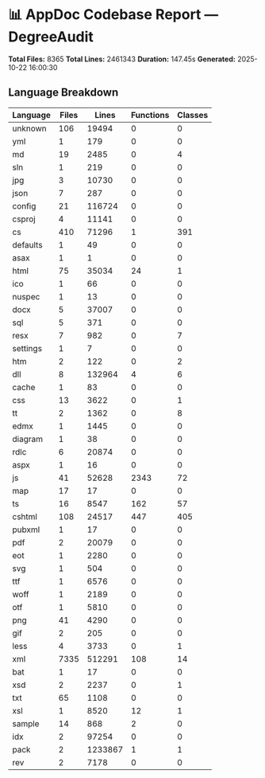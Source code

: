 # 📊 AppDoc Codebase Report — DegreeAudit

**Total Files:** 8365
**Total Lines:** 2461343
**Duration:** 147.45s
**Generated:** 2025-10-22 16:00:30

## Language Breakdown
| Language | Files | Lines | Functions | Classes |
|-----------|-------|-------|------------|----------|
| unknown | 106 | 19494 | 0 | 0 |
| yml | 1 | 179 | 0 | 0 |
| md | 19 | 2485 | 0 | 4 |
| sln | 1 | 219 | 0 | 0 |
| jpg | 3 | 10730 | 0 | 0 |
| json | 7 | 287 | 0 | 0 |
| config | 21 | 116724 | 0 | 0 |
| csproj | 4 | 11141 | 0 | 0 |
| cs | 410 | 71296 | 1 | 391 |
| defaults | 1 | 49 | 0 | 0 |
| asax | 1 | 1 | 0 | 0 |
| html | 75 | 35034 | 24 | 1 |
| ico | 1 | 66 | 0 | 0 |
| nuspec | 1 | 13 | 0 | 0 |
| docx | 5 | 37007 | 0 | 0 |
| sql | 5 | 371 | 0 | 0 |
| resx | 7 | 982 | 0 | 7 |
| settings | 1 | 7 | 0 | 0 |
| htm | 2 | 122 | 0 | 2 |
| dll | 8 | 132964 | 4 | 6 |
| cache | 1 | 83 | 0 | 0 |
| css | 13 | 3622 | 0 | 1 |
| tt | 2 | 1362 | 0 | 8 |
| edmx | 1 | 1445 | 0 | 0 |
| diagram | 1 | 38 | 0 | 0 |
| rdlc | 6 | 20874 | 0 | 0 |
| aspx | 1 | 16 | 0 | 0 |
| js | 41 | 52628 | 2343 | 72 |
| map | 17 | 17 | 0 | 0 |
| ts | 16 | 8547 | 162 | 57 |
| cshtml | 108 | 24517 | 447 | 405 |
| pubxml | 1 | 17 | 0 | 0 |
| pdf | 2 | 20079 | 0 | 0 |
| eot | 1 | 2280 | 0 | 0 |
| svg | 1 | 504 | 0 | 0 |
| ttf | 1 | 6576 | 0 | 0 |
| woff | 1 | 2189 | 0 | 0 |
| otf | 1 | 5810 | 0 | 0 |
| png | 41 | 4290 | 0 | 0 |
| gif | 2 | 205 | 0 | 0 |
| less | 4 | 3733 | 0 | 1 |
| xml | 7335 | 512291 | 108 | 14 |
| bat | 1 | 17 | 0 | 0 |
| xsd | 2 | 2237 | 0 | 1 |
| txt | 65 | 1108 | 0 | 0 |
| xsl | 1 | 8520 | 12 | 1 |
| sample | 14 | 868 | 2 | 0 |
| idx | 2 | 97254 | 0 | 0 |
| pack | 2 | 1233867 | 1 | 1 |
| rev | 2 | 7178 | 0 | 0 |